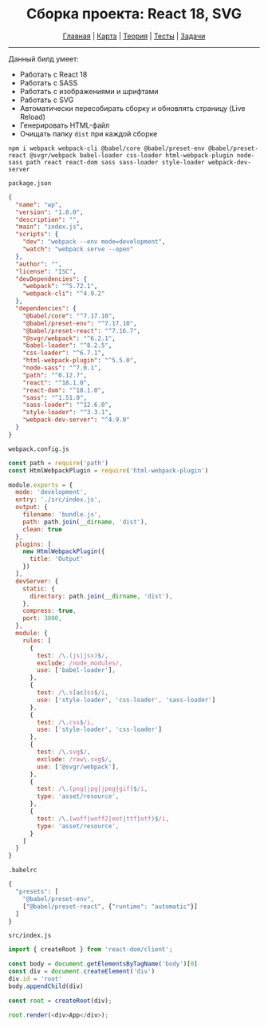 <div align="center">

# Сборка проекта: React 18, SVG

[Главная](https://github.com/dollaween/junior-roadmap/)
|
[Карта](/roadmap/README.md)
|
[Теория](/theory/README.md)
|
[Тесты](/tests/README.md)
|
[Задачи](/tasks/README.md)

</div>

---

Данный билд умеет:
- Работать с React 18
- Работать с SASS
- Работать с изображениями и шрифтами
- Работать с SVG
- Автоматически пересобирать сборку и обновлять страницу (Live Reload)
- Генерировать HTML-файл
- Очищать папку `dist` при каждой сборке

```
npm i webpack webpack-cli @babel/core @babel/preset-env @babel/preset-react @svgr/webpack babel-loader css-loader html-webpack-plugin node-sass path react react-dom sass sass-loader style-loader webpack-dev-server
```

`package.json`
```json
{
  "name": "wp",
  "version": "1.0.0",
  "description": "",
  "main": "index.js",
  "scripts": {
    "dev": "webpack --env mode=development",
    "watch": "webpack serve --open"
  },
  "author": "",
  "license": "ISC",
  "devDependencies": {
    "webpack": "^5.72.1",
    "webpack-cli": "^4.9.2"
  },
  "dependencies": {
    "@babel/core": "^7.17.10",
    "@babel/preset-env": "^7.17.10",
    "@babel/preset-react": "^7.16.7",
    "@svgr/webpack": "^6.2.1",
    "babel-loader": "^8.2.5",
    "css-loader": "^6.7.1",
    "html-webpack-plugin": "^5.5.0",
    "node-sass": "^7.0.1",
    "path": "^0.12.7",
    "react": "^18.1.0",
    "react-dom": "^18.1.0",
    "sass": "^1.51.0",
    "sass-loader": "^12.6.0",
    "style-loader": "^3.3.1",
    "webpack-dev-server": "^4.9.0"
  }
}
```

`webpack.config.js`
```js
const path = require('path')
const HtmlWebpackPlugin = require('html-webpack-plugin')

module.exports = {
  mode: 'development',
  entry: './src/index.js',
  output: {
    filename: 'bundle.js',
    path: path.join(__dirname, 'dist'),
    clean: true
  },
  plugins: [
    new HtmlWebpackPlugin({
      title: 'Output'
    })
  ],
  devServer: {
    static: {
      directory: path.join(__dirname, 'dist'),
    },
    compress: true,
    port: 3000,
  },
  module: {
    rules: [
      {
        test: /\.(js|jsx)$/,
        exclude: /node_modules/,
        use: ['babel-loader'],
      },
      {
        test: /\.s[ac]ss$/i,
        use: ['style-loader', 'css-loader', 'sass-loader']
      },
      {
        test: /\.css$/i,
        use: ['style-loader', 'css-loader']
      },
      {
        test: /\.svg$/,
        exclude: /raw\.svg$/,
        use: ['@svgr/webpack'],
      },
      {
        test: /\.(png|jpg|jpeg|gif)$/i,
        type: 'asset/resource',
      },
      {
        test: /\.(woff|woff2|eot|ttf|otf)$/i,
        type: 'asset/resource',
      }
    ]
  }
}
```

`.babelrc`
```js
{
  "presets": [
    "@babel/preset-env",
    ["@babel/preset-react", {"runtime": "automatic"}]
  ]
}
```

`src/index.js`
```js
import { createRoot } from 'react-dom/client';

const body = document.getElementsByTagName('body')[0]
const div = document.createElement('div')
div.id = 'root'
body.appendChild(div)

const root = createRoot(div);

root.render(<div>App</div>);
```
